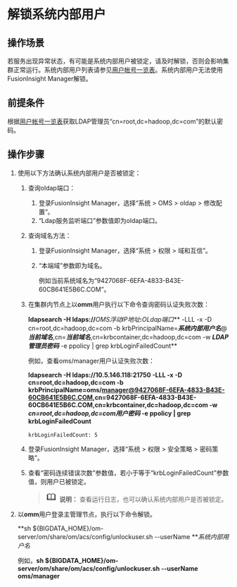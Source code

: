 # 解锁系统内部用户<a name="admin_guide_000246"></a>

## 操作场景<a name="zh-cn_topic_0263899583_section8680100"></a>

若服务出现异常状态，有可能是系统内部用户被锁定，请及时解锁，否则会影响集群正常运行。系统内部用户列表请参见[用户帐号一览表](用户帐号一览表.md#admin_guide_000239)。系统内部用户无法使用FusionInsight Manager解锁。

## 前提条件<a name="zh-cn_topic_0263899583_section854410144614"></a>

根据[用户帐号一览表](用户帐号一览表.md#admin_guide_000239)获取LDAP管理员“cn=root,dc=hadoop,dc=com”的默认密码。

## 操作步骤<a name="zh-cn_topic_0263899583_section38851641114111"></a>

1.  使用以下方法确认系统内部用户是否被锁定：
    1.  查询oldap端口：
        1.  登录FusionInsight Manager，选择“系统  \>  OMS  \>  oldap  \>  修改配置“。
        2.  “Ldap服务监听端口”参数值即为oldap端口。

    2.  查询域名方法：
        1.  登录FusionInsight Manager，选择“系统 \> 权限 \> 域和互信”。
        2.  “本端域”参数即为域名。

            例如当前系统域名为“9427068F-6EFA-4833-B43E-60CB641E5B6C.COM”。

    3.  在集群内节点上以**omm**用户执行以下命令查询密码认证失败次数：

        **ldapsearch -H ldaps://**_OMS浮动IP地址_**:**_OLdap端口_** -LLL -x -D cn=root,dc=hadoop,dc=com -b krbPrincipalName=**_系统内部用户名_**@**_当前域名_**,cn=**_当前域名_**,cn=krbcontainer,dc=hadoop,dc=com -w **_LDAP管理员密码_** -e ppolicy | grep krbLoginFailedCount**

        例如，查看oms/manager用户认证失败次数：

        **ldapsearch -H ldaps://10.5.146.118:21750 -LLL -x -D cn=root,dc=hadoop,dc=com -b krbPrincipalName=oms/manager@9427068F-6EFA-4833-B43E-60CB641E5B6C.COM,cn=9427068F-6EFA-4833-B43E-60CB641E5B6C.COM,cn=krbcontainer,dc=hadoop,dc=com -w **_cn=root,dc=hadoop,dc=com用户密码_** -e ppolicy | grep krbLoginFailedCount**

        ```
        krbLoginFailedCount: 5
        ```

    4.  登录FusionInsight Manager，选择“系统 \> 权限 \> 安全策略 \> 密码策略”。
    5.  查看“密码连续错误次数”参数值，若小于等于“krbLoginFailedCount”参数值，则用户已被锁定。

        >![](public_sys-resources/icon-note.gif) **说明：** 
        >查看运行日志，也可以确认系统内部用户是否被锁定。


2.  以**omm**用户登录主管理节点，执行以下命令解锁。

    **sh $\{BIGDATA\_HOME\}/om-server/om/share/om/acs/config/unlockuser.sh --userName **_系统内部用户名_

    例如，**sh $\{BIGDATA\_HOME\}/om-server/om/share/om/acs/config/unlockuser.sh --userName oms/manager**


